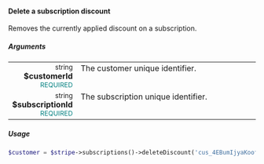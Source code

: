 #### Delete a subscription discount

Removes the currently applied discount on a subscription.

##### Arguments

<table>
    <tbody>
        <tr valign="top">
            <td width="20%" style="text-align: right">
                <small>string</small> <strong>$customerId</strong><br />
                <small style="color: teal;">REQUIRED</small>
            </td>
            <td width="80%">
                The customer unique identifier.
            </td>
        </tr>
        <tr valign="top">
            <td width="20%" style="text-align: right">
                <small>string</small> <strong>$subscriptionId</strong><br />
                <small style="color: teal;">REQUIRED</small>
            </td>
            <td width="80%">
                The subscription unique identifier.
            </td>
        </tr>
    </tbody>
</table>

##### Usage

```php
$customer = $stripe->subscriptions()->deleteDiscount('cus_4EBumIjyaKooft', 'sub_4ETjGeEPC5ai9J');
```
